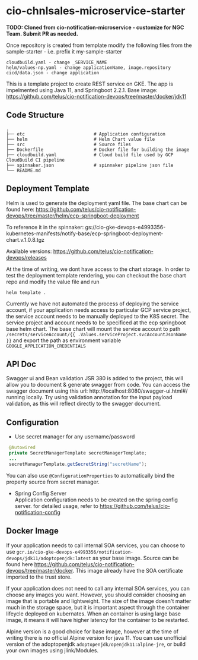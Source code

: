 # cio-chnlsales-microservice-starter
**TODO: Cloned from cio-notification-microservice - customize for NGC Team.  Submit PR as needed.**

Once repository is created from template modify the following files from the sample-starter - i.e. prefix it my-sample-starter

```
cloudbuild.yaml - change _SERVICE_NAME
helm/values-np.yaml - change applicationName, image.repository
cicd/data.json - change application
```


This is a template project to create REST service on GKE. The app is impelmented using Java 11, and Springboot 2.2.1.
Base image: https://github.com/telus/cio-notification-devops/tree/master/docker/jdk11

## Code Structure
    .
    ├── etc                          # Application configuration 
    ├── helm                         # Helm Chart value file
    ├── src                          # Source files
    ├── Dockerfile                   # Docker file for building the image
    ├── cloudbuild.yaml              # Cloud build file used by GCP CloudBuild CI pipeline
    ├── spinnaker.json               # spinnaker pipeline json file
    └── README.md

## Deployment Template
Helm is used to generate the deployment yaml file.
The base chart can be found here: https://github.com/telus/cio-notification-devops/tree/master/helm/ecp-springboot-deployment

To reference it in the spinnaker: gs://cio-gke-devops-e4993356-kubernetes-manifests/notify-base/ecp-springboot-deployment-chart.v.1.0.8.tgz

Available versions: https://github.com/telus/cio-notification-devops/releases

At the time of writing, we dont have access to the chart storage. In order to test the deployment template rendering, you can checkout the base chart repo and modify the value file and run 

```
helm template .
```

Currently we have not automated the process of deploying the service account, if your application needs access to particular GCP service project, the service account needs to be manually deployed to the K8S secret. The service project and account needs to be specificed at the ecp springboot base helm chart. The base chart will mount the service account to path `/secrets/serviceAccount/{{ .Values.serviceProject.svcAccountJsonName }}` and export the path as environment variable `GOOGLE_APPLICATION_CREDENTIALS`

## API Doc
Swagger ui and Bean validation JSR 380 is added to the project, this will allow you to document & generate swagger from code.
You can access the swagger document using this url: http://localhost:8080/swagger-ui.html#/ running locally.
Try using validation annotation for the input payload validation, as this will reflect directly to the swagger document.

## Configuration
- Use secret manager for any username/password
```java
 @Autowired 
 private SecretManagerTemplate secretManagerTemplate;
 ...
 secretManagerTemplate.getSecretString("secretName");
```
You can also use ```@ConfigurationProperties``` to automatically bind the property source from secret manager.

- Spring Config Server  
Application configuration needs to be created on the spring config server. for detailed usage, refer to https://github.com/telus/cio-notification-config

## Docker Image

If your application needs to call internal SOA services, you can choose to use `gcr.io/cio-gke-devops-e4993356/notification-devops/jdk11/adoptopenjdk:latest` as your base image. Source can be found here https://github.com/telus/cio-notification-devops/tree/master/docker. This image already have the SOA certificate imported to the trust store.

If your application does not need to call any internal SOA services, you can choose any images you want. However, you should consider choosing an image that is portable and lightweight. The size of the image doesn't matter much in the storage space, but it is important aspect through the container lifeycle deployed on kubernates. When an container is using large base image, it means it will have higher latency for the container to be restarted.

Alpine version is a good choice for base image, however at the time of writing there is no official Alpine version for java 11.
You can use unofficial version of the adoptopenjdk `adoptopenjdk/openjdk11:alpine-jre`, or build your own images using jlink/Modules.



